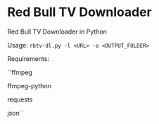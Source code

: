 # Red Bull TV Downloader
Red Bull TV Downloader in Python

Usage: 
`rbtv-dl.py -l <URL> -o <OUTPUT_FOLDER>`

Requirements:

``ffmpeg

ffmpeg-python

requests

json``
